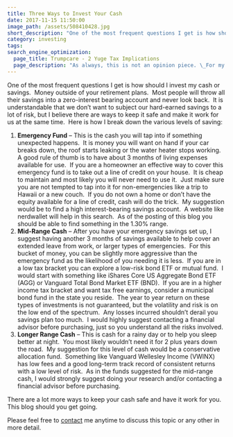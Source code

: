 ```yaml
---
title: Three Ways to Invest Your Cash
date: 2017-11-15 11:50:00
image_path: /assets/508410428.jpg
short_description: "One of the most frequent questions I get is how should I invest my cash or savings.\_ Money outside of your retirement plans.\_ Most people will throw all their savings into a zero-interest bearing account and never look back."
category: investing
tags:
search_engine_optimization:
  page_title: Trumpcare - 2 Yuge Tax Implications
  page_description: "As always, this is not an opinion piece. \_For my full stance on the Better Care Act (BCRA) you'll have to wait for my exclusive Rachel Maddow interview airing soon. \_For now, we can look at the tax implications if the current BCRA is passed through the senate."
---
```



One of the most frequent questions I get is how should I invest my cash or savings.  Money outside of your retirement plans.  Most people will throw all their savings into a zero-interest bearing account and never look back.  It is understandable that we don’t want to subject our hard-earned savings to a lot of risk, but I believe there are ways to keep it safe and make it work for us at the same time.  Here is how I break down the various levels of saving:

1. **Emergency Fund** – This is the cash you will tap into if something unexpected happens.  It is money you will want on hand if your car breaks down, the roof starts leaking or the water heater stops working.  A good rule of thumb is to have about 3 months of living expenses available for use.  If you are a homeowner an effective way to cover this emergency fund is to take out a line of credit on your house.  It is cheap to maintain and most likely you will never need to use it.  Just make sure you are not tempted to tap into it for non-emergencies like a trip to Hawaii or a new couch.  If you do not own a home or don’t have the equity available for a line of credit, cash will do the trick.  My suggestion would be to find a high interest-bearing savings account.  A website like nerdwallet will help in this search.  As of the posting of this blog you should be able to find something in the 1.30% range.
2. **Mid-Range Cash** – After you have your emergency savings set up, I suggest having another 3 months of savings available to help cover an extended leave from work, or larger types of emergencies.  For this bucket of money, you can be slightly more aggressive than the emergency fund as the likelihood of you needing it is less.  If you are in a low tax bracket you can explore a low-risk bond ETF or mutual fund.  I would start with something like iShares Core US Aggregate Bond ETF (AGG) or Vanguard Total Bond Market ETF (BND).  If you are in a higher income tax bracket and want tax free earnings, consider a municipal bond fund in the state you reside.  The year to year return on these types of investments is not guaranteed, but the volatility and risk is on the low end of the spectrum.  Any losses incurred shouldn’t derail you savings plan too much.  I would highly suggest contacting a financial advisor before purchasing, just so you understand all the risks involved.
3. **Longer Range Cash** – This is cash for a rainy day or to help you sleep better at night.  You most likely wouldn’t need it for 2 plus years down the road.  My suggestion for this level of cash would be a conservative allocation fund.  Something like Vanguard Wellesley Income (VWINX) has low fees and a good long-term track record of consistent returns with a low level of risk.  As in the funds suggested for the mid-range cash, I would strongly suggest doing your research and/or contacting a financial advisor before purchasing.

There are a lot more ways to keep your cash safe and have it work for you.  This blog should you get going.

Please feel free to [contact](http://www.intelligentinvestingllc.com/contact/) me anytime to discuss this topic or any other in more detail.